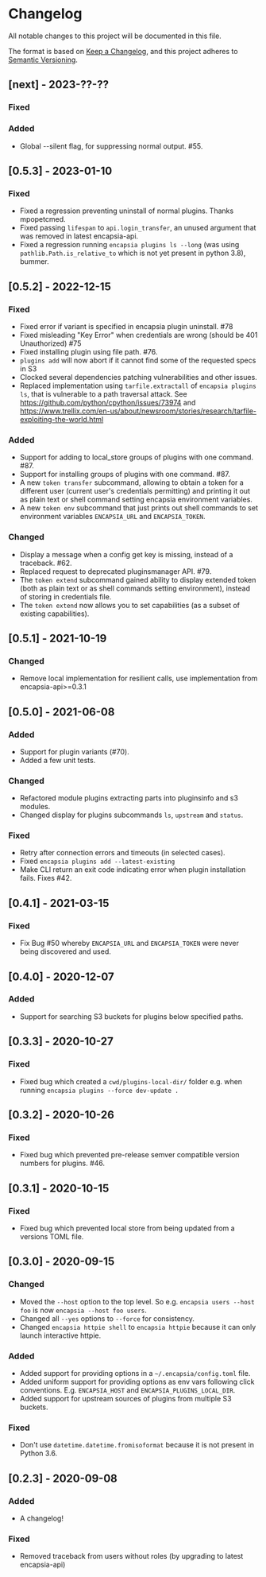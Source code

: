 # Changelog

All notable changes to this project will be documented in this file.

The format is based on [Keep a Changelog](https://keepachangelog.com/en/1.0.0/),
and this project adheres to [Semantic Versioning](https://semver.org/spec/v2.0.0.html).


## [next] - 2023-??-??

### Fixed

### Added

- Global --silent flag, for suppressing normal output. #55.

## [0.5.3] - 2023-01-10

### Fixed

- Fixed a regression preventing uninstall of normal plugins. Thanks mpopetcmed.
- Fixed passing `lifespan` to `api.login_transfer`, an unused argument that was removed
  in latest encapsia-api.
- Fixed a regression running `encapsia plugins ls --long` (was using
  `pathlib.Path.is_relative_to` which is not yet present in python 3.8), bummer.

## [0.5.2] - 2022-12-15

### Fixed

- Fixed error if variant is specified in encapsia plugin uninstall. #78
- Fixed misleading "Key Error" when credentials are wrong (should be 401 Unauthorized)
  #75
- Fixed installing plugin using file path. #76.
- `plugins add` will now abort if it cannot find some of the requested specs in S3
- Clocked several dependencies patching vulnerabilities and other issues.
- Replaced implementation using `tarfile.extractall` of `encapsia plugins ls`, that is
  vulnerable to a path traversal attack. See
  https://github.com/python/cpython/issues/73974 and
  https://www.trellix.com/en-us/about/newsroom/stories/research/tarfile-exploiting-the-world.html

### Added

- Support for adding to local_store groups of plugins with one command. #87.
- Support for installing groups of plugins with one command. #87.
- A new `token transfer` subcommand, allowing to obtain a token for a different user (current user's credentials permitting) and printing it out as plain text or shell command setting encapsia environment variables.
- A new `token env` subcommand that just prints out shell commands to set environment variables `ENCAPSIA_URL` and `ENCAPSIA_TOKEN`.

### Changed

- Display a message when a config get key is missing, instead of a traceback. #62.
- Replaced request to deprecated pluginsmanager API. #79.
- The `token extend` subcommand gained ability to display extended token (both as plain text or as shell commands setting environment), instead of storing in credentials file.
- The `token extend` now allows you to set capabilities (as a subset of existing capabilities).

## [0.5.1] - 2021-10-19

### Changed

- Remove local implementation for resilient calls, use implementation from encapsia-api>=0.3.1

## [0.5.0] - 2021-06-08

### Added

- Support for plugin variants (#70).
- Added a few unit tests.

### Changed

- Refactored module plugins extracting parts into pluginsinfo and s3 modules.
- Changed display for plugins subcommands `ls`, `upstream` and `status`.

### Fixed

- Retry after connection errors and timeouts (in selected cases).
- Fixed `encapsia plugins add --latest-existing`
- Make CLI return an exit code indicating error when plugin installation fails. Fixes #42.

## [0.4.1] - 2021-03-15

### Fixed

- Fix Bug #50 whereby `ENCAPSIA_URL` and `ENCAPSIA_TOKEN` were never being discovered and used.

## [0.4.0] - 2020-12-07

### Added

- Support for searching S3 buckets for plugins below specified paths.

## [0.3.3] - 2020-10-27

### Fixed

- Fixed bug which created a `cwd/plugins-local-dir/` folder e.g. when running `encapsia plugins --force dev-update .`

## [0.3.2] - 2020-10-26

### Fixed

- Fixed bug which prevented pre-release semver compatible version numbers for plugins. #46.

## [0.3.1] - 2020-10-15

### Fixed

- Fixed bug which prevented local store from being updated from a versions TOML file.

## [0.3.0] - 2020-09-15

### Changed

- Moved the `--host` option to the top level. So e.g. `encapsia users --host foo` is now `encapsia --host foo users`.
- Changed all `--yes` options to `--force` for consistency.
- Changed `encapsia httpie shell` to `encapsia httpie` because it can only launch interactive httpie.

### Added

- Added support for providing options in a `~/.encapsia/config.toml` file.
- Added uniform support for providing options as env vars following click conventions. E.g.
  `ENCAPSIA_HOST` and `ENCAPSIA_PLUGINS_LOCAL_DIR`.
- Added support for upstream sources of plugins from multiple S3 buckets.

### Fixed

- Don't use `datetime.datetime.fromisoformat` because it is not present in Python 3.6.

## [0.2.3] - 2020-09-08

### Added

- A changelog!

### Fixed

- Removed traceback from users without roles (by upgrading to latest encapsia-api)
